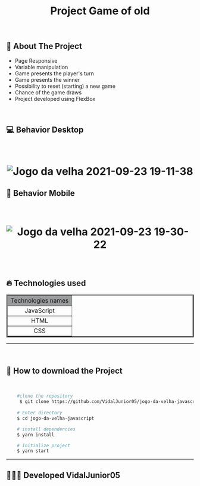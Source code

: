 <h1 align="center">
    Project Game of old  
</h1>
<br/>

## 📒 About The Project
<ul>
    <li>Page Responsive</li>
    <li>Variable manipulation</li>
    <li>Game presents the player's turn </li>
    <li>Game presents the winner</li>
    <li>Possibility to reset (starting) a new game</li>
    <li>Chance of the game draws</li>
    <li>Project developed using FlexBox</li>
</ul>
<br/>
 
 ## 💻 Behavior Desktop
 <br/>
<h1 align="center">

![Jogo da velha 2021-09-23 19-11-38](https://user-images.githubusercontent.com/84291331/134591102-52987526-394f-4ee5-ba8b-bd9134c7a774.gif)

</h1>

## 📱 Behavior Mobile 
<br/>
<h1 align="center">

![Jogo da velha 2021-09-23 19-30-22](https://user-images.githubusercontent.com/84291331/134592757-15d799b6-aa1b-4331-9d68-80bf665a5f1a.gif)

</h1>
<br/>

## 🔥 Technologies used 
<table border="3" width="220px">
    <tr bgcolor="#9a9b9c" align="center">
        <td>Technologies names</td>
    </tr>
    <tr align="center">
        <td>JavaScript</td>
    </tr>
    <tr align="center">
        <td>HTML</td>
    </tr>
    <tr align="center">
        <td>CSS</td>
    </tr>
</table>

--- 
<br/>

## 📁 How to download the Project 
<br/>

```bash 
    #clone the repository
     $ git clone https://github.com/VidalJunior05/jogo-da-velha-javascript.gitt
    
    # Enter directory
    $ cd jogo-da-velha-javascript

    # install dependencies
    $ yarn install

    # Initialize project
    $ yarn start
``` 

--- 

## 👩‍💻🔰 Developed VidalJunior05